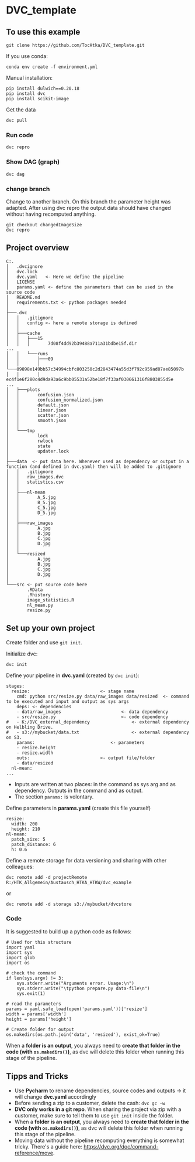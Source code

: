 # DVC_template

## To use this example

```
git clone https://github.com/TocHtka/DVC_template.git
```

If you use conda:

```
conda env create -f environment.yml
```

Manual installation:
```
pip install dulwich==0.20.18
pip install dvc
pip install scikit-image
```

Get the data

```
dvc pull
```

### Run code

```
dvc repro
```

### Show DAG (graph)

```
dvc dag
```

### change branch

Change to another branch. On this branch the parameter height was adapted. After using dvc repro the output data should have changed without having recomputed anything.

```
git checkout changedImageSize
dvc repro
```

## Project overview

```
C:.
│   .dvcignore
│   dvc.lock
│   dvc.yaml   <- Here we define the pipeline
│   LICENSE
│   params.yaml <- define the parameters that can be used in the source code
│   README.md
│   requirements.txt <- python packages needed
│
├───.dvc
│   │   .gitignore
│   │   config <- here a remote storage is defined
│   │
│   ├───cache
│   │   ├───15
│   │   │       7d08f4dd92b39488a711a31bdbe15f.dir
...
│   │   └───runs
│   │       ├───09
│   │       │   └───09898e149bb57c34994cbfc803250c2d2843474a55d3f792c959ad07ae85097b
│   │       │           ec4f1e6f280c4d9da93a6c9bb05531a52be18f7f33af030661316f8803855d5e
...
│   ├───plots
│   │       confusion.json
│   │       confusion_normalized.json
│   │       default.json
│   │       linear.json
│   │       scatter.json
│   │       smooth.json
│   │
│   └───tmp
│           lock
│           rwlock
│           state
│           updater.lock
│
├───data  <- put data here. Whenever used as dependency or output in a function (and defined in dvc.yaml) then will be added to .gitignore
│   │   .gitignore
│   │   raw_images.dvc
│   │   statistics.csv
│   │
│   ├───nl-mean
│   │       A_5.jpg
│   │       B_5.jpg
│   │       C_5.jpg
│   │       D_5.jpg
│   │
│   ├───raw_images
│   │       A.jpg
│   │       B.jpg
│   │       C.jpg
│   │       D.jpg
│   │
│   └───resized
│           A.jpg
│           B.jpg
│           C.jpg
│           D.jpg
│
└───src <- put source code here
        .RData
        .Rhistory
        image_statistics.R
        nl_mean.py
        resize.py
```

## Set up your own project

Create folder and use `git init`.

Initialize dvc:

```
dvc init
```

Define your pipeline in **dvc.yaml** (created by `dvc init`):

```
stages:
  resize: 							<- stage name
    cmd: python src/resize.py data/raw_images data/resized 	<- command to be executed and input and output as sys args
    deps: <- dependencies
    - data/raw_images 						<- data dependency
    - src/resize.py 						<- code dependency 
#   - K:/DVC_external_dependency				<- external dependency on Helbling Drive.
#   - s3://mybucket/data.txt					<- external dependency on S3.
    params: 							<- parameters
    - resize.height
    - resize.width
    outs:							<- output file/folder
    - data/resized
  nl-mean:
...
```

* Inputs are written at two places: in the command as sys arg and as dependency. Outputs in the command and as output.
* The section `params:` is volontary.

Define parameters in **params.yaml** (create this file yourself)

```
resize:
  width: 200
  height: 210
nl-mean:
  patch_size: 5
  patch_distance: 6
  h: 0.6
```

Define a remote storage for data versioning and sharing with other colleagues:

```
dvc remote add -d projectRemote R:/HTK_Allgemein/Austausch_HTKA_HTKW/dvc_example
```
or 
```
dvc remote add -d storage s3://mybucket/dvcstore
```

### Code

It is suggested to build up a python code as follows:

```
# Used for this structure
import yaml
import sys
import glob
import os

# check the command
if len(sys.argv) != 3:
    sys.stderr.write("Arguments error. Usage:\n")
    sys.stderr.write("\tpython prepare.py data-file\n")
    sys.exit(1)

# read the parameters
params = yaml.safe_load(open('params.yaml'))['resize']
width = params['width']
height = params['height']

# Create folder for output
os.makedirs(os.path.join('data', 'resized'), exist_ok=True)
```

When a **folder is an output**, you always need to **create that folder in the code (with `os.makedirs()`)**, as dvc will delete this folder when running this stage of the pipeline.

## Tipps and Tricks

* Use **Pycharm** to rename dependencies, source codes and outputs -> it will change **dvc.yaml** accordingly
* Before sending a zip to a customer, delete the cash: `dvc gc -w`
* **DVC only works in a git repo**. When sharing the project via zip with a customer, make sure to tell them to use `git init` inside the folder.
* When a **folder is an output**, you always need to **create that folder in the code (with `os.makedirs()`)**, as dvc will delete this folder when running this stage of the pipeline.
* Moving data without the pipeline recomputing everything is somewhat tricky. There's a guide here: https://dvc.org/doc/command-reference/move.

